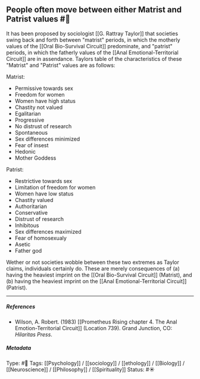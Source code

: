 ## People often move between either Matrist and Patrist values  #🧠 

It has been proposed by sociologist [[G. Rattray Taylor]] that societies swing back and forth between "matrist" periods, in which the motherly values of the [[Oral Bio-Survival Circuit]] predominate, and "patrist" periods, in which the fatherly values of the [[Anal Emotional-Territorial Circuit]] are in assendance. Taylors table of the characteristics of these "Matrist" and "Patrist" values are as follows:

Matrist: 

- Permissive towards sex
- Freedom for women
- Women have high status
- Chastity not valued
- Egalitarian
- Progressive
- No distrust of research
- Spontaneous
- Sex differences minimized
- Fear of insest
- Hedonic
- Mother Goddess

Patrist:

 - Restrictive towards sex
 - Limitation of freedom for women
 - Women have low status
 - Chastity valued
 - Authoritarian
 - Conservative
 - Distrust of research
 - Inhibitous 
 - Sex differences maximized
 - Fear of homosexualy
 - Asetic
 - Father god

Wether or not societies wobble between these two extremes as Taylor claims, individuals certainly do. These are merely consequences of (a) having the heaviest imprint on the [[Oral Bio-Survival Circuit]] (Matrist), and (b) having the heaviest imprint on the [[Anal Emotional-Territorial Circuit]] (Patrist).

___

##### References

- Wilson, A. Robert. (1983) [[Prometheus Rising chapter 4. The Anal Emotion-Territorial Circuit]] (Location 739). Grand Junction, CO: _Hilaritas Press_.

##### Metadata

Type: #🔴 
Tags: [[Psychology]] / [[sociology]] / [[ethology]] / [[Biology]] / [[Neuroscience]] / [[Philosophy]] / [[Spirituality]] 
Status: #☀️ 